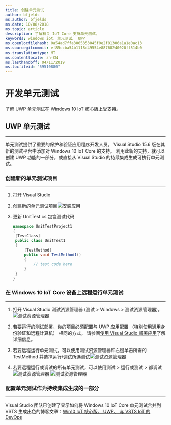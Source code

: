 ```yaml
---
title: 创建单元测试
author: bfjelds
ms.author: bfjelds
ms.date: 10/08/2018
ms.topic: article
description: 了解有关 IoT Core 支持单元测试。
keywords: windows iot，单元测试、 UWP
ms.openlocfilehash: 0a54ad7ffa3065353045f0e2f81306a1a1e0ac13
ms.sourcegitcommit: ef85ccba54b1118d49554e88768240020ff514b0
ms.translationtype: MT
ms.contentlocale: zh-CN
ms.lasthandoff: 04/11/2019
ms.locfileid: "59510880"
---
```

# <a name="developing-unit-tests"></a>开发单元测试
了解 UWP 单元测试在 Windows 10 IoT 核心版上受支持。

## <a name="uwp-unit-tests"></a>UWP 单元测试
___

单元测试提供了重要的保护和验证应用程序开发人员。  Visual Studio 15.6 版在其新的测试平台中添加对 Windows 10 IoT Core 的支持。  利用此新的支持，就可以创建 UWP 功能的一部分，或直接从 Visual Studio 的持续集成生成可执行单元测试。


### <a name="create-new-unit-test-project"></a>创建新的单元测试项目
___

1. 打开 Visual Studio

2. 创建新的单元测试项目![安装应用](../media/UnitTests/newproject.png)

3. 更新 UnitTest.cs 包含测试代码
   ```C#
   namespace UnitTestProject1
   {
    [TestClass]
    public class UnitTest1
    {
        [TestMethod]
        public void TestMethod1()
        {
            // test code here
        }
    }
   }
   ```


### <a name="remotely-run-unit-test-on-windows-10-iot-core-device"></a>在 Windows 10 IoT Core 设备上远程运行单元测试
___

1. 打开 Visual Studio 测试资源管理器 (测试 > Windows > 测试资源管理器)。
 ![测试资源管理器](../media/UnitTests/show-test-explorer.png)

1. 若要运行的测试部署，你的项目必须配置与 UWP 应用配置 （特别使用通用身份验证和远程计算机） 相同的方式。  请参阅[使用 Visual Studio 部署应用](../develop-your-app/appdeployment.md)了解详细信息。

1. 若要远程运行单元测试，可以使用测试资源管理器和右键单击所需的 TestMethod 并选择运行/调试所选测试![测试资源管理器](../media/UnitTests/test-explorer.png)

1. 若要远程运行或调试的所有单元测试，可以使用测试 > 运行或测试 > 都调试![测试资源管理器](../media/UnitTests/run-tests.png)
 ![测试资源管理器](../media/UnitTests/debug-tests.png)
   

### <a name="configure-unit-tests-as-part-of-a-continuous-integration-build"></a>配置单元测试作为持续集成生成的一部分
___

Visual Studio 团队已创建了显示如何将 Windows 10 IoT Core 单元测试合并到 VSTS 生成出色的博客文章：[Win10 IoT 核心版、 UWP、 与 VSTS IoT 的 DevOps](https://blogs.msdn.microsoft.com/devops/2018/03/07/devops-for-iot-with-win10-iot-core-uwp-and-vsts/)

